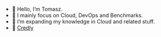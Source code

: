 - 👋 Hello, I’m Tomasz.
- 👀 I mainly focus on Cloud, DevOps and Benchmarks.
- 🌱 I’m expanding my knowledge in Cloud and related stuff.
- :medal_sports: [Credly](https://www.credly.com/users/tomaszpawlowski)

<!---
tpawlows/tpawlows is a ✨ special ✨ repository because its `README.md` (this file) appears on your GitHub profile.
You can click the Preview link to take a look at your changes.
--->
